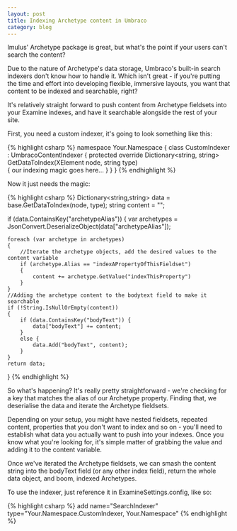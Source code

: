```yaml
---
layout: post
title: Indexing Archetype content in Umbraco
category: blog
---
```


Imulus' Archetype package is great, but what's the point if your users can't search the content?

Due to the nature of Archetype's data storage, Umbraco's built-in search indexers don't know how to handle it. Which isn't great - if you're putting the time and effort into developing flexible, immersive layouts, you want that content to be indexed and searchable, right?

It's relatively straight forward to push content from Archetype fieldsets into your Examine indexes, and have it searchable alongside the rest of your site.

First, you need a custom indexer, it's going to look something like this:

{% highlight csharp %}
namespace Your.Namespace {
    class CustomIndexer : UmbracoContentIndexer {
        protected override Dictionary<string, string> GetDataToIndex(XElement node, string type)      
        {
            our indexing magic goes here...
        }
    }
}
{% endhighlight %}

Now it just needs the magic:

{% highlight csharp %}
Dictionary<string,string> data = base.GetDataToIndex(node, type);
string content = "";      
            
if (data.ContainsKey("archetypeAlias")) 
{
    var archetypes = JsonConvert.DeserializeObject(data["archetypeAlias"]);
         
    foreach (var archetype in archetypes)
    {
        //Iterate the archetype objects, add the desired values to the content variable
        if (archetype.Alias == "indexAPropertyOfThisFieldset") 
        {
            content += archetype.GetValue("indexThisProperty")
        }
    }
    //Adding the archetype content to the bodytext field to make it searchable
    if (!String.IsNullOrEmpty(content))
    {
        if (data.ContainsKey("bodyText")) {
            data["bodyText"] += content;
        }
        else {
            data.Add("bodyText", content);
        }
    }
    return data;
}
{% endhighlight %}

So what's happening? It's really pretty straightforward - we're checking for a key that matches the alias of our Archetype property. Finding that, we deserialise the data and iterate the Archetype fieldsets.

Depending on your setup, you might have nested fieldsets, repeated content, properties that you don't want to index and so on - you'll need to establish what data you actually want to push into your indexes. Once you know what you're looking for, it's simple matter of grabbing the value and adding it to the content variable.

Once we've iterated the Archetype fieldsets, we can smash the content string into the bodyText field (or any other index field), return the whole data object, and boom, indexed Archetypes.

To use the indexer, just reference it in ExamineSettings.config, like so:

{% highlight csharp %}
add name="SearchIndexer" type="Your.Namespace.CustomIndexer, Your.Namespace"
{% endhighlight %}
